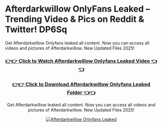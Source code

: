# Afterdarkwillow OnlyFans Leaked – Trending Video & Pics on Reddit & Twitter! DP6Sq

Get Afterdarkwillow Onlyfans leaked all content. Now you can access all videos and pictures of Afterdarkwillow. New Updated Files 2025!  
<div align="center">
  
### [👉👉 Click to Watch Afterdarkwillow Onlyfans Leaked Video 👈👈](https://links2leaks.com?utm_source=afterdarkwillow&utm_medium=gitshort)  
### [👉👉 Click to Download Afterdarkwillow Onlyfans Leaked Folder 👈👈](https://links2leaks.com?utm_source=afterdarkwillow&utm_medium=gitshort)  

Get Afterdarkwillow leaked all content. Now you can access all videos and pictures of Afterdarkwillow. New Updated Files 2025!  

[![Afterdarkwillow Onlyfans Leaked](https://i.ibb.co/93hzkbrt/l2l.gif)](https://links2leaks.com?utm_source=afterdarkwillow&utm_medium=gitshort)  

</div>
